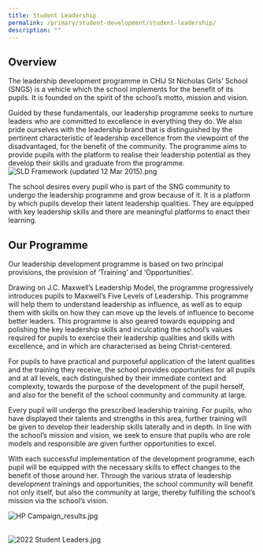 ```yaml
---
title: Student Leadership
permalink: /primary/student-development/student-leadership/
description: ""
---
```

Overview
--------

The leadership development programme in CHIJ St Nicholas Girls’ School (SNGS) is a vehicle which the school implements for the benefit of its pupils. It is founded on the spirit of the school’s motto, mission and vision.  
  
Guided by these fundamentals, our leadership programme seeks to nurture leaders who are committed to excellence in everything they do. We also pride ourselves with the leadership brand that is distinguished by the pertinent characteristic of leadership excellence from the viewpoint of the disadvantaged, for the benefit of the community. The programme aims to provide pupils with the platform to realise their leadership potential as they develop their skills and graduate from the programme.  
![SLD Framework (updated 12 Mar 2015).png](https://chijstnicholasgirls-moe-edu-sg-admin.cwp.sg/qql/slot/u569/Primary/CCE%20Programmes/Student%20Leadership/SLD%20Framework%20(updated%2012%20Mar%202015).png)  
  

The school desires every pupil who is part of the SNG community to undergo the leadership programme and grow because of it. It is a platform by which pupils develop their latent leadership qualities. They are equipped with key leadership skills and there are meaningful platforms to enact their learning.

  

Our Programme
-------------

  
Our leadership development programme is based on two principal provisions, the provision of ‘Training’ and ‘Opportunities’.  
  
Drawing on J.C. Maxwell’s Leadership Model, the programme progressively introduces pupils to Maxwell’s Five Levels of Leadership. This programme will help them to understand leadership as influence, as well as to equip them with skills on how they can move up the levels of influence to become better leaders. This programme is also geared towards equipping and polishing the key leadership skills and inculcating the school’s values required for pupils to exercise their leadership qualities and skills with excellence, and in which are characterised as being Christ-centered.  
  

For pupils to have practical and purposeful application of the latent qualities and the training they receive, the school provides opportunities for all pupils and at all levels, each distinguished by their immediate context and complexity, towards the purpose of the development of the pupil herself, and also for the benefit of the school community and community at large. 

  

Every pupil will undergo the prescribed leadership training. For pupils, who have displayed their talents and strengths in this area, further training will be given to develop their leadership skills laterally and in depth. In line with the school’s mission and vision, we seek to ensure that pupils who are role models and responsible are given further opportunities to excel.

  

With each successful implementation of the development programme, each pupil will be equipped with the necessary skills to effect changes to the benefit of those around her. Through the various strata of leadership development trainings and opportunities, the school community will benefit not only itself, but also the community at large, thereby fulfilling the school’s mission via the school’s vision. 

  

![HP Campaign_results.jpg](https://chijstnicholasgirls-moe-edu-sg-admin.cwp.sg/qql/slot/u569/Student%20Development/2023/HP%20Campaign_results.jpg)   

   
![2022 Student Leaders.jpg](https://chijstnicholasgirls-moe-edu-sg-admin.cwp.sg/qql/slot/u569/Student%20Development/2023/2022%20Student%20Leaders.jpg)